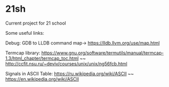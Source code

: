 # 21sh
Current project for 21 school


 Some useful links:
 
Debug:
GDB to LLDB command map->  https://lldb.llvm.org/use/map.html

Termcap library:
https://www.gnu.org/software/termutils/manual/termcap-1.3/html_chapter/termcap_toc.html
~~
http://ccfit.nsu.ru/~deviv/courses/unix/unix/ng56fcb.html


Signals in ASCII Table:
https://ru.wikipedia.org/wiki/ASCII 
~~
https://en.wikipedia.org/wiki/ASCII
